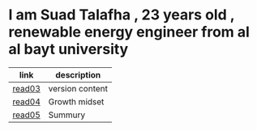 # I am Suad Talafha , 23 years old , renewable energy engineer from al al bayt university 

| link | description |
| ---------------------------------------------------|------------------ |
|[read03](https://suadtalafha.github.io/reading-notes/read03)| version content | 
| [read04](https://suadtalafha.github.io/reading-notes/read04) | Growth midset | 
| [read05](https://suadtalafha.github.io/reading-notes/read05) | Summury |


 

